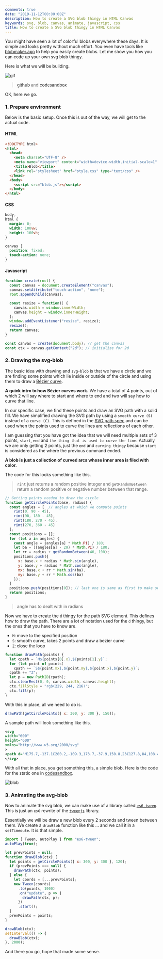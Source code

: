 ```yaml
---
comments: true
date: "2019-11-12T00:00:00Z"
description: How to create a SVG blob thingy in HTML Canvas
keywords: svg, blob, canvas, animate, javascript, css
title: How to create a SVG blob thingy in HTML Canvas
---
```


You might have seen a lot of colorful blobs everywhere these days.
It is simple and looks pretty without much effort.
You even have tools like [blobmaker.app](https://www.blobmaker.app/) to help you easily create blobs.
Let me show you how you can code up your own svg blob thingy.

Here is what we will be building.

![gif](https://i.imgur.com/69tltSr.gif)

> [github](https://github.com/meain/svg-blob) and [codesandbox](https://codesandbox.io/s/admiring-hellman-m4dre)

OK, here we go.

### 1. Prepare environment

Below is the basic setup. Once this is out of the way, we will get to the actual code.

#### HTML

```html
<!DOCTYPE html>
<html>
  <head>
    <meta charset="UTF-8" />
    <meta name="viewport" content="width=device-width,initial-scale=1" />
    <title>Blob</title>
    <link rel="stylesheet" href="style.css" type="text/css" />
  </head>
  <body>
    <script src="blob.js"></script>
  </body>
</html>
```

#### CSS

```css
body,
html {
  margin: 0;
  width: 100vw;
  height: 100vh;
}

canvas {
  position: fixed;
  touch-action: none;
}
```

#### Javascript

```javascript
function create(root) {
  const canvas = document.createElement("canvas");
  canvas.setAttribute("touch-action", "none");
  root.appendChild(canvas);

  const resize = function() {
    canvas.width = window.innerWidth;
    canvas.height = window.innerHeight;
  };
  window.addEventListener("resize", resize);
  resize();
  return canvas;
}

const canvas = create(document.body); // get the canvas
const ctx = canvas.getContext("2d"); // initialize for 2d
```

### 2. Drawing the svg-blob

The basic idea with drawing and `svg-blob` is that we have a circle and we are finding some points which lie inside
or outside of the circle and using them to draw a [Bézier curve](https://javascript.info/bezier-curve).

**A quick intro to how Bézier curves work.** We have a total of 4 points, out of which 2 will say where to start and where
to end and two will say how to curve that line.

In our specific case, we find these points and draw an SVG path with a solid fill.
We have simplified drawing the SVG path by using a `smooth curve (S)` instead of a `curve (C)`.
This is defined in the [SVG path spec](https://developer.mozilla.org/en-US/docs/Web/SVG/Tutorial/Paths) and can be used when the
points used to curve the lines are reflections of each other.

I am guessing that you have got the idea that we will need multiple sets of 3 points, `start`, `end` and
`the thing that is used to curve the line`.  Actually we are only getting 2 points, just the `end` and `curving thingy`
because `start` is considered as the where the previous command ended.

__A blob is just a collection of curved arcs whose inner area is filed with color.__

The code for this looks something like this.

> `rint` just returns a random positive integer and `getRandomBetween` return a random positive or negative number
> between that range.

```javascript
// Getting points needed to draw the circle
function getCirclePoints(base, radius) {
  const angles = [  // angles at which we compute points
    rint(0, 90 - 45),
    rint(90, 180 - 45),
    rint(180, 270 - 45),
    rint(270, 360 - 45)
  ];
  const positions = [];
  for (let a in angles) {
    const angle = (angles[a] * Math.PI) / 180;
    let ba = ((angles[a] - 20) * Math.PI) / 180;
    let rr = radius + getRandomBetween(40, 100);
    positions.push({
      x: base.x + radius * Math.sin(angle),
      y: base.y + radius * Math.cos(angle),
      mx: base.x + rr * Math.sin(ba),
      my: base.y + rr * Math.cos(ba)
    });
  }
  positions.push(positions[0]); // last one is same as first to make sure they line up
  return positions;
}
```

> angle has to dealt with in radians

Now we have to create the `d` thingy for the path SVG element. This defines how to draw the path.
There are a lot of notation used for the `d` thingy, but the ones that you have to know are.

- `M`: move to the specified position
- `S`: smooth curve, takes 2 points and draw a bezier curve
- `Z`: close the loop

```javascript
function drawPath(points) {
  let cpath = `M${points[0].x},${points[1].y}`;
  for (let point of points)
    cpath += `S${point.mx},${point.my},${point.x},${point.y}`;
  cpath += "Z";
  let p = new Path2D(cpath);
  ctx.clearRect(0, 0, canvas.width, canvas.height);
  ctx.fillStyle = "rgb(229, 244, 216)";
  ctx.fill(p);
}
```

With this in place, all we need to do is.

```javascript
drawPath(getCirclePoints({ x: 300, y: 300 }, 150));
```

A sample path will look something like this.

```xml
<svg
width="600"
height="600"
xmlns="http://www.w3.org/2000/svg"
>
<path d="M175.7,-137.1C200.2,-109.3,173.7,-37.9,150.8,23C127.8,84,108.4,134.3,74.6,147.8C40.9,161.3,-7.1,137.8,-54.7,114.6C-102.4,91.3,-149.7,68.1,-175.8,20.9C-201.9,-26.4,-206.9,-97.7,-174.1,-127.3C-141.3,-157,-70.6,-145,2.5,-147C75.6,-148.9,151.2,-164.9,175.7,-137.1Z" />
</svg>
```

With all that in place, you get something this, a simple blob.
Here is the code for the static one in [codesandbox](https://codesandbox.io/s/tender-darkness-ujk1u).

![blob]({{site.url}}{{site.baseurl}}/assets/images/blob.png)

### 3. Animating the svg-blob

Now to animate the svg blob, we can make use of a library called [`es6-tween`](https://github.com/tweenjs/es6-tween).
This is just an `es6` rewrite of the [`tweenjs`](http://createjs.com/tweenjs) library.

Essentially we will be draw a new blob every 2 seconds and tween between them.
We create a `drawBlob` function like this ... and we call it in a `setTimeoute`. It is that simple.

```javascript
import { Tween, autoPlay } from "es6-tween";
autoPlay(true);

let prevPoints = null;
function drawBlob(ctx) {
  let points = getCirclePoints({ x: 300, y: 300 }, 120);
  if (prevPoints === null) {
    drawPath(ctx, points);
  } else {
    let coords = [...prevPoints];
    new Tween(coords)
      .to(points, 1000)
      .on("update", p => {
        drawPath(ctx, p);
      })
      .start();
  }
  prevPoints = points;
}

drawBlob(ctx);
setInterval(() => {
  drawBlob(ctx);
}, 2000);
```

And there you go, hope that made some sense.
